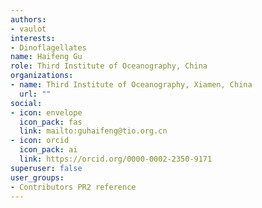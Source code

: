```yaml
---
authors:
- vaulot
interests:
- Dinoflagellates
name: Haifeng Gu
role: Third Institute of Oceanography, China
organizations:
- name: Third Institute of Oceanography, Xiamen, China
  url: ""
social:
- icon: envelope
  icon_pack: fas
  link: mailto:guhaifeng@tio.org.cn
- icon: orcid
  icon_pack: ai
  link: https://orcid.org/0000-0002-2350-9171
superuser: false
user_groups:
- Contributors PR2 reference
---
```

